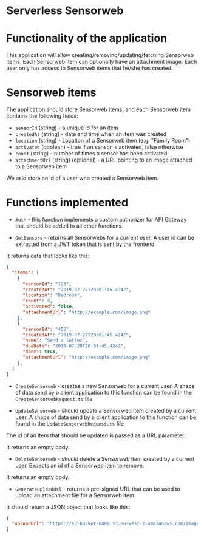 # Serverless Sensorweb

# Functionality of the application

This application will allow creating/removing/updating/fetching Sensorweb items. Each Sensorweb item can optionally have an attachment image. Each user only has access to Sensorweb items that he/she has created.

# Sensorweb items

The application should store Sensorweb items, and each Sensorweb item contains the following fields:

* `sensorId` (string) - a unique id for an item
* `createdAt` (string) - date and time when an item was created
* `location` (string) - Location of a Sensorweb item (e.g. "Family Room")
* `activated` (boolean) - true if an sensor is activated, false otherwise
* `count` (string) - number of times a sensor has been activated
* `attachmentUrl` (string) (optional) - a URL pointing to an image attached to a Sensorweb item

We aslo store an id of a user who created a Sensorweb item.

# Functions implemented

* `Auth` - this function implements a custom authorizer for API Gateway that should be added to all other functions.

* `GetSensors` - returns all Sensorwebs for a current user. A user id can be extracted from a JWT token that is sent by the frontend

It returns data that looks like this:

```json
{
  "items": [
    {
      "sensorId": "123",
      "createdAt": "2019-07-27T20:01:45.424Z",
      "location": "Bedroom",
      "count": 0,
      "activated": false,
      "attachmentUrl": "http://example.com/image.png"
    },
    {
      "sensorId": "456",
      "createdAt": "2019-07-27T20:01:45.424Z",
      "name": "Send a letter",
      "dueDate": "2019-07-29T20:01:45.424Z",
      "done": true,
      "attachmentUrl": "http://example.com/image.png"
    },
  ]
}
```

* `CreateSensorweb` - creates a new Sensorweb for a current user. A shape of data send by a client application to this function can be found in the `CreateSensorwebRequest.ts` file

* `UpdateSensorweb` - should update a Sensorweb item created by a current user. A shape of data send by a client application to this function can be found in the `UpdateSensorwebRequest.ts` file

The id of an item that should be updated is passed as a URL parameter.

It returns an empty body.

* `DeleteSensorweb` - should delete a Sensorweb item created by a current user. Expects an id of a Sensorweb item to remove.

It returns an empty body.

* `GenerateUploadUrl` - returns a pre-signed URL that can be used to upload an attachment file for a Sensorweb item.

It should return a JSON object that looks like this:

```json
{
  "uploadUrl": "https://s3-bucket-name.s3.eu-west-2.amazonaws.com/image.png"
}
```

